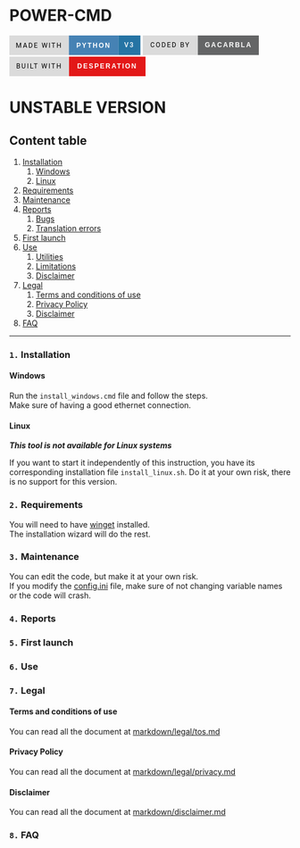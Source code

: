 # POWER-CMD
<svg xmlns="http://www.w3.org/2000/svg" width="234.81249809265137" height="35" viewBox="0 0 234.81249809265137 35"><rect width="106.6624984741211" height="35" fill="#dbdbdb"/><rect x="106.6624984741211" width="88.6624984741211" height="35" fill="#4682B4"/><text x="53.33124923706055" y="21.5" font-size="12" font-family="'Roboto', sans-serif" fill="#000000" text-anchor="middle" letter-spacing="2">MADE WITH</text><text x="150.99374771118164" y="21.5" font-size="12" font-family="'Montserrat', sans-serif" fill="#FFFFFF" text-anchor="middle" font-weight="900" letter-spacing="2">PYTHON</text><rect x="195.3249969482422" width="39.48750114440918" height="35" fill="#2674A4"/><text x="215.06874752044678" y="17.5" font-size="12" font-family="'Roboto', sans-serif" fill="#FFFFFF" text-anchor="middle" font-weight="500" alignment-baseline="middle" letter-spacing="2">V3</text></svg>
<svg xmlns="http://www.w3.org/2000/svg" width="208.4749984741211" height="35" viewBox="0 0 208.4749984741211 35"><rect width="98.6875" height="35" fill="#dbdbdb"/><rect x="98.6875" width="109.7874984741211" height="35" fill="#646566"/><text x="49.34375" y="21.5" font-size="12" font-family="'Roboto', sans-serif" fill="#000000" text-anchor="middle" letter-spacing="2">CODED BY</text><text x="153.58124923706055" y="21.5" font-size="12" font-family="'Montserrat', sans-serif" fill="#FFFFFF" text-anchor="middle" font-weight="900" letter-spacing="2">GACARBLA</text></svg>
<svg xmlns="http://www.w3.org/2000/svg" width="244.07500457763672" height="35" viewBox="0 0 244.07500457763672 35"><rect width="106.9000015258789" height="35" fill="#dbdbdb"/><rect x="106.9000015258789" width="137.1750030517578" height="35" fill="#e31818"/><text x="53.45000076293945" y="21.5" font-size="12" font-family="'Roboto', sans-serif" fill="#000000" text-anchor="middle" letter-spacing="2">BUILT WITH</text><text x="175.4875030517578" y="21.5" font-size="12" font-family="'Montserrat', sans-serif" fill="#FFFFFF" text-anchor="middle" font-weight="900" letter-spacing="2">DESPERATION</text></svg>

# UNSTABLE VERSION

## Content table

1. [Installation]()
   1. [Windows]()
   2. [Linux]()
2. [Requirements]()
3. [Maintenance]()
4. [Reports]()
   1. [Bugs]()
   2. [Translation errors]()
5. [First launch]()
6. [Use]()
   1. [Utilities]()
   2. [Limitations]()
   3. [Disclaimer]()
7. [Legal](#7-legal)
   1. [Terms and conditions of use](#tos)
   2. [Privacy Policy](#privacy)
   3. [Disclaimer](#legaldisclaimer)
8. [FAQ]()

<!--
<details><summary><b>Summary</b></summary>

Example

</details>

-->

---

### `1.` Installation

<h4 id="installwindows">Windows</h4>

Run the `install_windows.cmd` file and follow the steps.<br>
Make sure of having a good ethernet connection.

<h4 id="installlinux">Linux</h4>
<b><i color="red">This tool is not available for Linux systems</i></b>

If you want to start it independently of this instruction, you have its corresponding installation file `install_linux.sh`. Do it at your own risk, there is no support for this version.

### `2.` Requirements

You will need to have <a href="https://aka.ms/getwinget">winget</a> installed.<br>The installation wizard will do the rest.

### `3.` Maintenance

You can edit the code, but make it at your own risk.<br>If you modify the <a href="./src/config/config.ini">config.ini</a> file, make sure of not changing variable names or the code will crash.

### `4.` Reports

<h4 id="reportsbugs"></h4>
<h4 id="reportstranslation"></h4>

### `5.` First launch
### `6.` Use
### `7.` Legal

<h4 id="tos">Terms and conditions of use</h4>
<p>You can read all the document at <a href="./markdown/legal/tos.md">markdown/legal/tos.md</a></p>

<h4 id="privacy">Privacy Policy</h4>
<p>You can read all the document at <a href="./markdown/legal/privacy.md">markdown/legal/privacy.md</a></p>

<h4 id="legaldisclaimer">Disclaimer</h4>
<p>You can read all the document at <a href="./markdown/disclaimer.md">markdown/disclaimer.md</a></p>

### `8.` FAQ